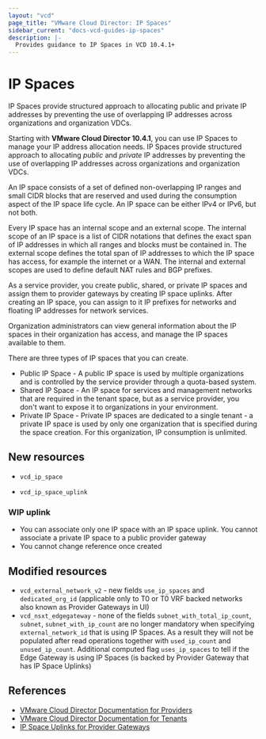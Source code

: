 ```yaml
---
layout: "vcd"
page_title: "VMware Cloud Director: IP Spaces"
sidebar_current: "docs-vcd-guides-ip-spaces"
description: |-
  Provides guidance to IP Spaces in VCD 10.4.1+
---
```


# IP Spaces

IP Spaces provide structured approach to allocating public and private IP addresses by preventing
the use of overlapping IP addresses across organizations and organization VDCs.

Starting with **VMware Cloud Director 10.4.1**, you can use IP Spaces to manage your IP address
allocation needs. IP Spaces provide structured approach to allocating *public* and *private* IP
addresses by preventing the use of overlapping IP addresses across organizations and organization
VDCs.

An IP space consists of a set of defined non-overlapping IP ranges and small CIDR blocks that are
reserved and used during the consumption aspect of the IP space life cycle. An IP space can be
either IPv4 or IPv6, but not both.

Every IP space has an internal scope and an external scope. The internal scope of an IP space is a
list of CIDR notations that defines the exact span of IP addresses in which all ranges and blocks
must be contained in. The external scope defines the total span of IP addresses to which the IP
space has access, for example the internet or a WAN. The internal and external scopes are used to
define default NAT rules and BGP prefixes.

As a service provider, you create public, shared, or private IP spaces and assign them to provider
gateways by creating IP space uplinks. After creating an IP space, you can assign to it IP prefixes
for networks and floating IP addresses for network services.

Organization administrators can view general information about the IP spaces in their organization
has access, and manage the IP spaces available to them.

There are three types of IP spaces that you can create.

* Public IP Space - A public IP space is used by multiple organizations and is controlled by the
  service provider through a quota-based system. 
* Shared IP Space - An IP space for services and management networks that are required in the tenant
  space, but as a service provider, you don't want to expose it to organizations in your
  environment. 
* Private IP Space - Private IP spaces are dedicated to a single tenant - a private IP space is used
  by only one organization that is specified during the space creation. For this organization, IP
  consumption is unlimited.


## New resources
* `vcd_ip_space`


* `vcd_ip_space_uplink` 

### WIP uplink
* You can associate only one IP space with an IP space uplink. You cannot associate a private IP space to a public provider gateway
* You cannot change reference once created

## Modified resources

* `vcd_external_network_v2` - new fields `use_ip_spaces` and `dedicated_org_id` (applicable only to
  T0 or T0 VRF backed networks also known as Provider Gateways in UI)
* `vcd_nsxt_edgegateway` - none of the fields `subnet_with_total_ip_count`, `subnet`,
  `subnet_with_ip_count` are no longer mandatory when specifying `external_network_id` that is using
  IP Spaces. As a result they will not be populated after read operations together with
  `used_ip_count` and `unused_ip_count`. Additional computed flag `uses_ip_spaces` to tell if the
  Edge Gateway is using IP Spaces (is backed by Provider Gateway that has IP Space Uplinks)

## References

* [VMware Cloud Director Documentation for Providers](https://docs.vmware.com/en/VMware-Cloud-Director/10.4/VMware-Cloud-Director-Service-Provider-Admin-Portal-Guide/GUID-46772618-7991-4928-A77B-BC774C45EA33.html)
* [VMware Cloud Director Documentation for Tenants](https://docs.vmware.com/en/VMware-Cloud-Director/10.4/VMware-Cloud-Director-Tenant-Portal-Guide/GUID-FB230D89-ACBC-4345-A11A-D099D359ED1B.html)
* [IP Space Uplinks for Provider Gateways](https://docs.vmware.com/en/VMware-Cloud-Director/10.4/VMware-Cloud-Director-Service-Provider-Admin-Portal-Guide/GUID-0D40BD21-CAAA-4FD3-B6ED-78BA8FE2DEF1.html)

